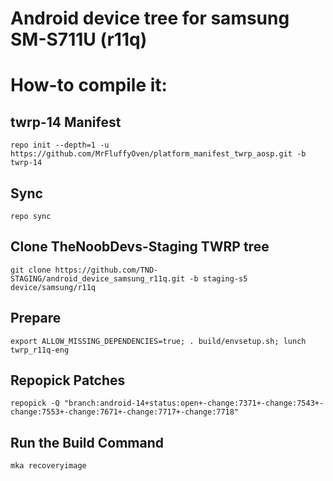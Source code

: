 # Android device tree for samsung SM-S711U (r11q)

# How-to compile it:

## twrp-14 Manifest
    repo init --depth=1 -u https://github.com/MrFluffyOven/platform_manifest_twrp_aosp.git -b twrp-14
## Sync
    repo sync
## Clone TheNoobDevs-Staging TWRP tree
    git clone https://github.com/TND-STAGING/android_device_samsung_r11q.git -b staging-s5 device/samsung/r11q
## Prepare
    export ALLOW_MISSING_DEPENDENCIES=true; . build/envsetup.sh; lunch twrp_r11q-eng
## Repopick Patches
    repopick -Q "branch:android-14+status:open+-change:7371+-change:7543+-change:7553+-change:7671+-change:7717+-change:7718"
## Run the Build Command
    mka recoveryimage
